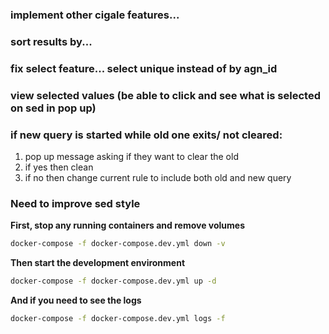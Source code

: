 ### implement other cigale features...
### sort results by...
### fix select feature... select unique instead of by agn_id
### view selected values (be able to click and see what is selected on sed in pop up)
### if new query is started while old one exits/ not cleared:
1. pop up message asking if they want to clear the old
2. if yes then clean
3. if no then change current rule to include both old and new query 

### Need to improve sed style
**First, stop any running containers and remove volumes**
   ```bash
   docker-compose -f docker-compose.dev.yml down -v
   ```
**Then start the development environment**
   ```bash
   docker-compose -f docker-compose.dev.yml up -d
   ```
**And if you need to see the logs**
   ```bash
   docker-compose -f docker-compose.dev.yml logs -f
   ```
